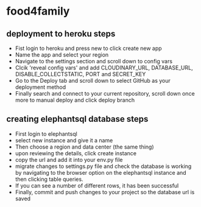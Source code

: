 # food4family 

## deployment to heroku steps

- Fist login to heroku and press new to click create new app
- Name the app and select your region
- Navigate to the settings section and scroll down to config vars
- Clcik 'reveal config vars' and add CLOUDINARY_URL, DATABASE_URL, DISABLE_COLLECTSTATIC, PORT and SECRET_KEY
- Go to the Deploy tab and scroll down to select GitHub as your deployment method
- Finally search and connect to your current repository, scroll down once more to manual deploy and click deploy branch


## creating elephantsql database steps 
- First login to elephantsql
- select new instance and give it a name
- Then choose a region and data center (the same thing)
- upon reviewing the details, click create instance
- copy the url and add it into your env.py file
- migrate changes to settings.py file and check the database is working by navigating to the browser option on the elephantsql instance and then clicking table queries. 
- If you can see a number of different rows, it has been successful
- Finally, commit and push changes to your project so the database url is saved